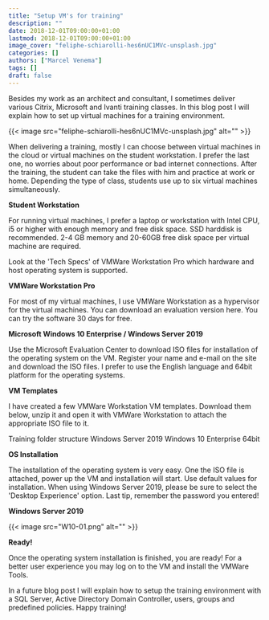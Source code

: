 ```yaml
---
title: "Setup VM's for training"
description: ""
date: 2018-12-01T09:00:00+01:00
lastmod: 2018-12-01T09:00:00+01:00
image_cover: "feliphe-schiarolli-hes6nUC1MVc-unsplash.jpg"
categories: []
authors: ["Marcel Venema"] 
tags: []
draft: false
---
```


Besides my work as an architect and consultant, I sometimes deliver various Citrix, Microsoft and Ivanti training classes. In this blog post I will explain how to set up virtual machines for a training environment. 

<!--more-->
{{< image src="feliphe-schiarolli-hes6nUC1MVc-unsplash.jpg" alt="" >}}

When delivering a training, mostly I can choose between virtual machines in the cloud or  virtual machines on the student workstation. I prefer the last one, no worries about poor performance or bad internet connections. After the training, the student can take the files with him and practice at work or home. Depending the type of class, students use up to six virtual machines simultaneously. 


**Student Workstation**

For running virtual machines, I prefer a laptop or workstation with Intel CPU, i5 or higher  with enough memory and free disk space. SSD harddisk is recommended. 2-4 GB memory and 20-60GB free disk space per virtual machine are required. 

Look at the 'Tech Specs' of VMWare Workstation Pro which hardware and host operating system is supported.


**VMWare Workstation Pro**

For most of my virtual machines, I use VMWare Workstation as a hypervisor for the virtual machines. You can download an evaluation version here. You can try the software 30 days for free. 


**Microsoft Windows 10 Enterprise / Windows Server 2019**

Use the Microsoft Evaluation Center to download ISO files for installation of the operating system on the VM.  Register your name and e-mail on the site and download the ISO files. I prefer to use the English language and 64bit platform for the operating systems.


**VM Templates**

I have created a few VMWare Workstation VM templates. Download them below, unzip it and open it with VMWare Workstation to attach the appropriate ISO file to it.

Training folder structure
Windows Server 2019
Windows 10 Enterprise 64bit

**OS Installation**

The installation of the operating system is very easy. One the ISO file is attached, power up the VM and installation will start. Use default values for installation. When using Windows Server 2019, please be sure to select the 'Desktop Experience' option. Last tip, remember the password you entered!


**Windows Server 2019**

{{< image src="W10-01.png" alt="" >}}


**Ready!**

Once the operating system installation is finished, you are ready! For a better user experience you may log on to the VM and install the VMWare Tools. 


In a future blog post I will explain how to setup the training environment with a SQL Server,  Active Directory Domain Controller, users, groups and predefined policies. Happy training!

&nbsp;
